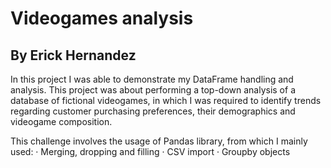 # Videogames analysis

## By Erick Hernandez

In this project I was able to demonstrate my DataFrame handling and analysis. This project was about performing a top-down analysis of a database of fictional videogames, in which I was required to identify trends regarding customer purchasing preferences, their demographics and videogame composition.

This challenge involves the usage of Pandas library, from which I mainly used:
    · Merging, dropping and filling
    · CSV import
    · Groupby objects

